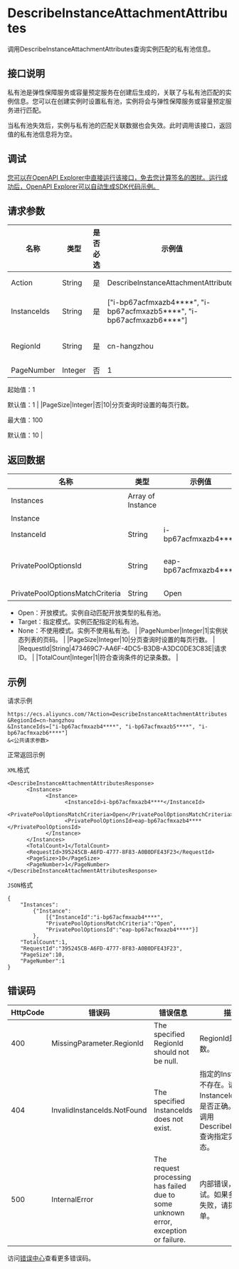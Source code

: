 # DescribeInstanceAttachmentAttributes

调用DescribeInstanceAttachmentAttributes查询实例匹配的私有池信息。

## 接口说明

私有池是弹性保障服务或容量预定服务在创建后生成的，关联了与私有池匹配的实例信息。您可以在创建实例时设置私有池，实例将会与弹性保障服务或容量预定服务进行匹配。

当私有池失效后，实例与私有池的匹配关联数据也会失效。此时调用该接口，返回值的私有池信息将为空。

## 调试

[您可以在OpenAPI Explorer中直接运行该接口，免去您计算签名的困扰。运行成功后，OpenAPI Explorer可以自动生成SDK代码示例。](https://api.aliyun.com/#product=Ecs&api=DescribeInstanceAttachmentAttributes&type=RPC&version=2014-05-26)

## 请求参数

|名称|类型|是否必选|示例值|描述|
|--|--|----|---|--|
|Action|String|是|DescribeInstanceAttachmentAttributes|系统规定参数。取值：DescribeInstanceAttachmentAttributes |
|InstanceIds|String|是|\["i-bp67acfmxazb4\*\*\*\*", "i-bp67acfmxazb5\*\*\*\*", "i-bp67acfmxazb6\*\*\*\*"\]|实例ID。取值可以由多个实例ID组成一个JSON数组，最多支持100个ID，ID之间用半角逗号（,）隔开。 |
|RegionId|String|是|cn-hangzhou|弹性保障服务所属地域ID。您可以调用[DescribeRegions](~~25609~~)查看最新的阿里云地域列表。 |
|PageNumber|Integer|否|1|实例状态列表的页码。

 起始值：1

 默认值：1 |
|PageSize|Integer|否|10|分页查询时设置的每页行数。

 最大值：100

 默认值：10 |

## 返回数据

|名称|类型|示例值|描述|
|--|--|---|--|
|Instances|Array of Instance| |实例匹配的私有池信息组成的集合。 |
|Instance| | | |
|InstanceId|String|i-bp67acfmxazb4\*\*\*\*|实例ID。 |
|PrivatePoolOptionsId|String|eap-bp67acfmxazb4\*\*\*\*|私有池ID。当`PrivatePoolOptionsMatchCriteria`返回值为`Open`时，私有池ID为系统自动匹配时所分配的私有池ID。 |
|PrivatePoolOptionsMatchCriteria|String|Open|实例的私有池匹配模式。可能值：

 -   Open：开放模式。实例自动匹配开放类型的私有池。
-   Target：指定模式。实例匹配指定的私有池。
-   None：不使用模式。实例不使用私有池。 |
|PageNumber|Integer|1|实例状态列表的页码。 |
|PageSize|Integer|10|分页查询时设置的每页行数。 |
|RequestId|String|473469C7-AA6F-4DC5-B3DB-A3DC0DE3C83E|请求ID。 |
|TotalCount|Integer|1|符合查询条件的记录条数。 |

## 示例

请求示例

```
https://ecs.aliyuncs.com/?Action=DescribeInstanceAttachmentAttributes
&RegionId=cn-hangzhou
&InstanceIds=["i-bp67acfmxazb4****", "i-bp67acfmxazb5****", "i-bp67acfmxazb6****"]
&<公共请求参数>
```

正常返回示例

`XML`格式

```
<DescribeInstanceAttachmentAttributesResponse>
      <Instances>
            <Instance>
                  <InstanceId>i-bp67acfmxazb4****</InstanceId>
                  <PrivatePoolOptionsMatchCriteria>Open</PrivatePoolOptionsMatchCriteria>
                  <PrivatePoolOptionsId>eap-bp67acfmxazb4****</PrivatePoolOptionsId>
            </Instance>
      </Instances>
      <TotalCount>1</TotalCount>
      <RequestId>395245CB-A6FD-4777-8F83-A0B0DFE43F23</RequestId>
      <PageSize>10</PageSize>
      <PageNumber>1</PageNumber>
</DescribeInstanceAttachmentAttributesResponse>
```

`JSON`格式

```
{
    "Instances":
        {"Instance":
            [{"InstanceId":"i-bp67acfmxazb4****",
            "PrivatePoolOptionsMatchCriteria":"Open",
            "PrivatePoolOptionsId":"eap-bp67acfmxazb4****"}]
        },
    "TotalCount":1,
    "RequestId":"395245CB-A6FD-4777-8F83-A0B0DFE43F23",
    "PageSize":10,
    "PageNumber":1
}
```

## 错误码

|HttpCode|错误码|错误信息|描述|
|--------|---|----|--|
|400|MissingParameter.RegionId|The specified RegionId should not be null.|RegionId是必选参数。|
|404|InvalidInstanceIds.NotFound|The specified InstanceIds does not exist.|指定的InstanceId不存在。请检查InstanceId参数值是否正确。您可以调用DescribeInstances查询指定实例的状态。|
|500|InternalError|The request processing has failed due to some unknown error, exception or failure.|内部错误，请重试。如果多次尝试失败，请提交工单。|

访问[错误中心](https://error-center.alibabacloud.com/status/product/Ecs)查看更多错误码。

